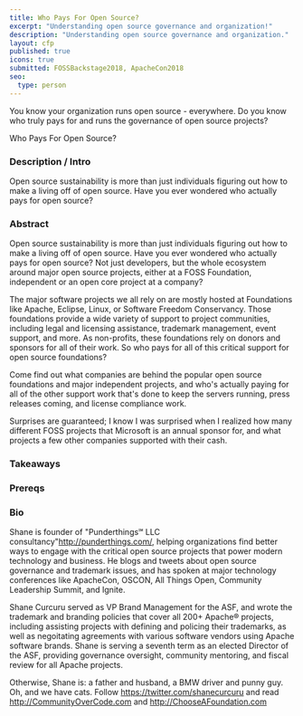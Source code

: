 ```yaml
---
title: Who Pays For Open Source?
excerpt: "Understanding open source governance and organization!"
description: "Understanding open source governance and organization."
layout: cfp
published: true
icons: true
submitted: FOSSBackstage2018, ApacheCon2018
seo:
  type: person
---
```


You know your organization runs open source - everywhere.  Do you know 
who truly pays for and runs the governance of open source projects?

<div class="lead bg-info well">
Who Pays For Open Source?
</div>

### Description / Intro

Open source sustainability is more than just individuals figuring out how to make a living off of open source. Have you ever wondered who actually pays for open source?

### Abstract

Open source sustainability is more than just individuals figuring out how to make a living off of open source. Have you ever wondered who actually pays for open source? Not just developers, but the whole ecosystem around major open source projects, either at a FOSS Foundation, independent or an open core project at a company? 

The major software projects we all rely on are mostly hosted at Foundations like Apache, Eclipse, Linux, or Software Freedom Conservancy. Those foundations provide a wide variety of support to project communities, including legal and licensing assistance, trademark management, event support, and more. As non-profits, these foundations rely on donors and sponsors for all of their work. So who pays for all of this critical support for open source foundations? 

Come find out what companies are behind the popular open source foundations and major independent projects, and who's actually paying for all of the other support work that's done to keep the servers running, press releases coming, and license compliance work. 

Surprises are guaranteed; I know I was surprised when I realized how many different FOSS projects that Microsoft is an annual sponsor for, and what projects a few other companies supported with their cash.

### Takeaways


### Prereqs


### Bio

Shane is founder of "Punderthings℠ LLC consultancy"http://punderthings.com/, helping organizations find better ways to engage with the critical open source projects that power modern technology and business.  He blogs and tweets about open source governance and trademark issues, and has spoken at major technology conferences like ApacheCon, OSCON, All Things Open, Community Leadership Summit, and Ignite.

Shane Curcuru served as VP Brand Management for the ASF, and wrote the trademark and branding policies that cover all 200+ Apache® projects, including assisting projects with defining and policing their trademarks, as well as negoitating agreements with various software vendors using Apache software brands.  Shane is serving a seventh term as an elected Director of the ASF, providing governance oversight, community mentoring, and fiscal review for all Apache projects.

Otherwise, Shane is: a father and husband, a BMW driver and punny guy. Oh, and we have cats. Follow https://twitter.com/shanecurcuru and read http://CommunityOverCode.com and http://ChooseAFoundation.com
